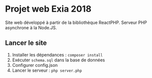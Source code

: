 # Projet web Exia 2018

Site web développé à partir de la bibliothèque ReactPHP. Serveur PHP asynchrone à la Node.JS.

## Lancer le site

1. Installer les dépendances : ```composer install```
2. Exécuter ```schema.sql``` dans la base de données
3. Configurer config.json
4. Lancer le serveur : ```php server.php```